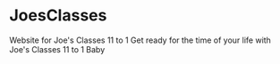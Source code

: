 # JoesClasses
Website for Joe's Classes 11 to 1
Get ready for the time of your life with Joe's Classes 11 to 1 Baby
